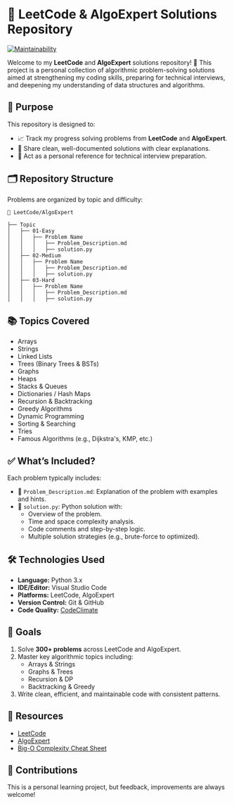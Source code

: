 # 🧠 LeetCode & AlgoExpert Solutions Repository

[![Maintainability](https://api.codeclimate.com/v1/badges/74d1c3aa9471f0d344c2/maintainability)](https://codeclimate.com/github/isa-nurbek/leet-code-challenges/maintainability)

Welcome to my **LeetCode** and **AlgoExpert** solutions repository! 🎯 This project is a personal collection of algorithmic problem-solving solutions aimed at strengthening my coding skills, preparing for technical interviews, and deepening my understanding of data structures and algorithms.

## 📌 Purpose

This repository is designed to:

- 📈 Track my progress solving problems from **LeetCode** and **AlgoExpert**.
- 💬 Share clean, well-documented solutions with clear explanations.
- 🧰 Act as a personal reference for technical interview preparation.

## 🗂️ Repository Structure

Problems are organized by topic and difficulty:

```plaintext
📂 LeetCode/AlgoExpert

├── Topic
│   ├── 01-Easy
│   │   ├── Problem Name
│   │   │   ├── Problem_Description.md
│   │   │   ├── solution.py
│   ├── 02-Medium
│   │   ├── Problem Name
│   │   │   ├── Problem_Description.md
│   │   │   ├── solution.py
│   ├── 03-Hard
│   │   ├── Problem Name
│   │   │   ├── Problem_Description.md
│   │   │   ├── solution.py
```

## 📚 Topics Covered

- Arrays  
- Strings  
- Linked Lists  
- Trees (Binary Trees & BSTs)  
- Graphs  
- Heaps  
- Stacks & Queues  
- Dictionaries / Hash Maps  
- Recursion & Backtracking  
- Greedy Algorithms  
- Dynamic Programming  
- Sorting & Searching  
- Tries  
- Famous Algorithms (e.g., Dijkstra's, KMP, etc.)

## ✅ What’s Included?

Each problem typically includes:

- 📄 `Problem_Description.md`: Explanation of the problem with examples and hints.
- 🧠 `solution.py`: Python solution with:
  - Overview of the problem.
  - Time and space complexity analysis.
  - Code comments and step-by-step logic.
  - Multiple solution strategies (e.g., brute-force to optimized).

## 🛠️ Technologies Used

- **Language:** Python 3.x  
- **IDE/Editor:** Visual Studio Code  
- **Platforms:** LeetCode, AlgoExpert  
- **Version Control:** Git & GitHub  
- **Code Quality:** [CodeClimate](https://codeclimate.com/github/isa-nurbek/leet-code-challenges/maintainability)

## 🚀 Goals

1. Solve **300+ problems** across LeetCode and AlgoExpert.
2. Master key algorithmic topics including:
   - Arrays & Strings
   - Graphs & Trees
   - Recursion & DP
   - Backtracking & Greedy
3. Write clean, efficient, and maintainable code with consistent patterns.

## 🔗 Resources

- [LeetCode](https://leetcode.com/)
- [AlgoExpert](https://www.algoexpert.io/)
- [Big-O Complexity Cheat Sheet](https://www.bigocheatsheet.com/)

## 🙌 Contributions

This is a personal learning project, but feedback, improvements are always welcome!

